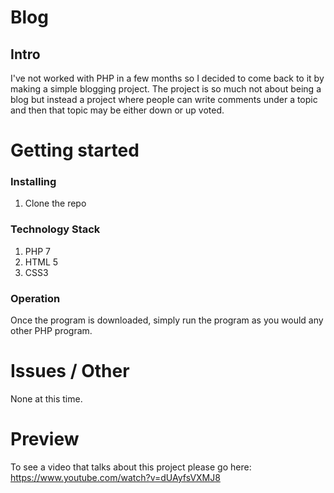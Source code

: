 # Blog
## Intro

I've not worked with PHP in a few months so I decided to come back to it by
making a simple blogging project. The project is so much not about being a blog
but instead a project where people can write comments under a topic and then that
topic may be either down or up voted.

# Getting started
### Installing

1. Clone the repo


### Technology Stack

1. PHP 7
2. HTML 5
3. CSS3

### Operation

Once the program is downloaded, simply run the program as you would any other PHP
program.

# Issues / Other

None at this time.

# Preview

To see a video that talks about this project please go here: https://www.youtube.com/watch?v=dUAyfsVXMJ8
